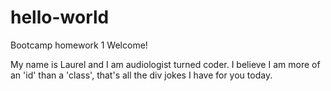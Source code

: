 # hello-world
Bootcamp homework 1
Welcome!

My name is Laurel and I am audiologist turned coder.  I believe I am more of an 'id' than a 'class', that's all the div jokes I have for you today.
